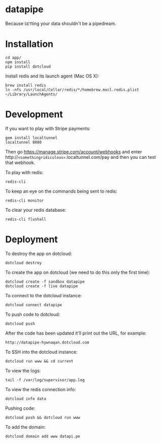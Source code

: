 datapipe
========

Because `GET`ting your data shouldn't be a pipedream.


Installation
============

    cd app/
    npm install
    pip install dotcloud

Install redis and its launch agent (Mac OS X):

    brew install redis
    ln -nfs /usr/local/Cellar/redis/*/homebrew.mxcl.redis.plist ~/Library/LaunchAgents/


Development
===========

If you want to play with Stripe payments:

    gem install localtunnel
    localtunnel 8080

Then go https://manage.stripe.com/account/webhooks and enter
http://`<somethingridiculous>`.localtunnel.com/pay and then you can test that webhook.

To play with redis:

    redis-cli

To keep an eye on the commands being sent to redis:

    redis-cli monitor

To clear your redis database:

    redis-cli flushall


Deployment
==========

To destroy the app on dotcloud:

    dotcloud destroy

To create the app on dotcloud (we need to do this only the first time):

    dotcloud create -f sandbox datapipe
    dotcloud create -f live datapipe

To connect to the dotcloud instance:

    dotcloud connect datapipe

To push code to dotcloud:

    dotcloud push

After the code has been updated it'll print out the URL, for example:

    http://datapipe-hywnaqan.dotcloud.com

To SSH into the dotcloud instance:

    dotcloud run www && cd current

To view the logs:

    tail -f /var/log/supervisor/app.log

To view the redis connection info:

    dotcloud info data

Pushing code:

    dotcloud push && dotcloud run www

To add the domain:

    dotcloud domain add www datapi.pe
